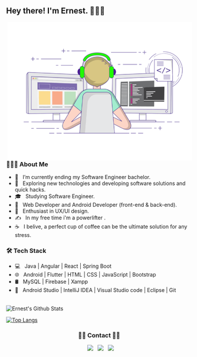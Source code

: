 <h2> Hey there! I'm Ernest. 👨🏻‍💻</h2>
<img align="right" alt="GIF" src="https://raw.githubusercontent.com/devSouvik/devSouvik/master/gif3.gif" width="500"/>

<h3> 👨🏻‍💻 About Me </h3>

- 🔭 &nbsp; I’m currently ending my Software Engineer bachelor.
- 🤔 &nbsp; Exploring new technologies and developing software solutions and quick hacks.
- 🎓 &nbsp; Studying Software Engineer.
- 💼 &nbsp; Web Developer and Android Developer (front-end & back-end).
- 🌱 &nbsp; Enthusiast in UX/UI design.
- ✍️ &nbsp; In my free time i'm a powerlifter .
- ☕ &nbsp; I belive, a perfect cup of coffee can be the ultimate solution for any stress. 

<h3>🛠 Tech Stack</h3>

- 💻 &nbsp; Java | Angular | React | Spring Boot 
- 🌐 &nbsp; Android | Flutter | HTML | CSS | JavaScript | Bootstrap 
- 🛢 &nbsp; MySQL | Firebase | Xampp 
- 🔧 &nbsp; Android Studio | IntelliJ IDEA | Visual Studio code | Eclipse | Git

<br>

<img align="center" src="https://github-readme-stats.vercel.app/api?username=etomasw&include_all_commits=true&count_private=true&show_icons=true&line_height=20&title_color=7A7ADB&icon_color=2234AE&text_color=D3D3D3&bg_color=0,000000,130F40" alt="Ernest's Github Stats">

</br>

[![Top Langs](https://github-readme-stats.vercel.app/api/top-langs/?username=etomasw&layout=compact&text_color=daf7dc&bg_color=151515)](https://github.com/etomasw/github-readme-stats)


<h3 align="center"> 🤝🏻 Contact 🤝🏻 </h3>

<p align="center">
&nbsp; <a href="https://www.instagram.com/_ernest_ta/" target="_blank" rel="noopener noreferrer"><img src="https://img.icons8.com/plasticine/100/000000/instagram-new.png" width="50" /></a>  
&nbsp; <a href="https://www.linkedin.com/in/etomasw/" target="_blank" rel="noopener noreferrer"><img src="https://img.icons8.com/plasticine/100/000000/linkedin.png" width="50" /></a>
&nbsp; <a href="mailto:ernesttomas87@gmail.com" target="_blank" rel="noopener noreferrer"><img src="https://img.icons8.com/plasticine/100/000000/gmail.png"  width="50" /></a>
</p>
